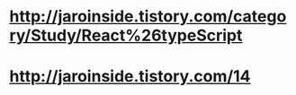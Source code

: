 # http://jaroinside.tistory.com/category/Study/React%26typeScript

# http://jaroinside.tistory.com/14
